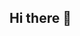 ## Hi there 👋

<!--
**lostyyy/lostyyy** is a ✨ _special_ ✨ repository because its `README.md` (this file) appears on your GitHub profile.

Here are some ideas to get you started:

- 🔭 I’m currently working on nothing
- 🌱 I’m currently learning how to create a profile in github
- 👯 I’m looking to collaborate on nothing
- 🤔 I’m looking for help with nothing
- 💬 Ask me about nothing
- 📫 How to reach me: dont do it
- 😄 Pronouns: flying chair
- ⚡ Fun fact: i like apple dust
-->
